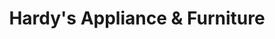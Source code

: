 ---
title: "Hardy's Appliance & Furniture"
url: /snow-hill/hardys-appliance-und-furniture/
shop: Möbel
---
